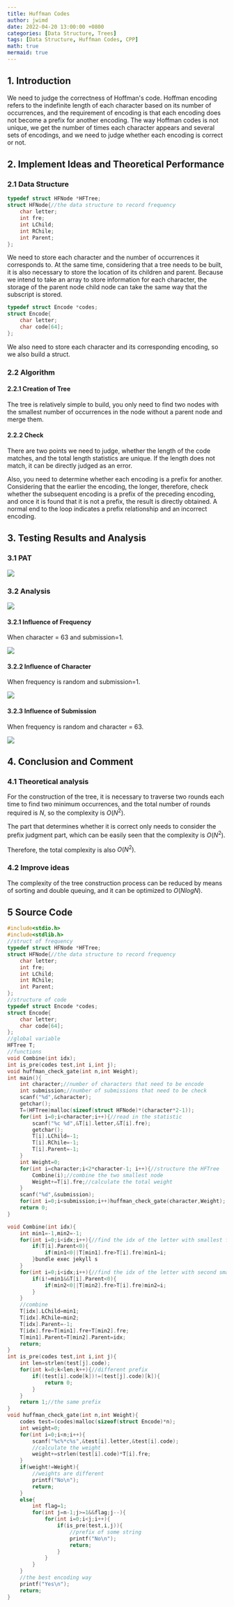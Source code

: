 ```yaml
---
title: Huffman Codes
author: jwimd
date: 2022-04-20 13:00:00 +0800
categories: [Data Structure, Trees]
tags: [Data Structure, Huffman Codes, CPP]
math: true
mermaid: true
---
```


## 1. Introduction

We need to judge the correctness of Hoffman's code. Hoffman encoding refers to the indefinite length of each character based on its number of occurrences, and the requirement of encoding is that each encoding does not become a prefix for another encoding. The way Hoffman codes is not unique, we get the number of times each character appears and several sets of encodings, and we need to judge whether each encoding is correct or not. 

## 2. Implement Ideas and Theoretical Performance

### 2.1 Data Structure

```c
typedef struct HFNode *HFTree;
struct HFNode{//the data structure to record frequency
    char letter;
    int fre;
    int LChild;
    int RChile;
    int Parent;
};
```

We need to store each character and the number of occurrences it corresponds to. At the same time, considering that a tree needs to be built, it is also necessary to store the location of its children and parent. Because we intend to take an array to store information for each character, the storage of the parent node child node can take the same way that the subscript is stored.

```c
typedef struct Encode *codes;
struct Encode{
    char letter;
    char code[64];
};
```

We also need to store each character and its corresponding encoding, so we also build a struct.

### 2.2 Algorithm

#### 2.2.1 Creation of Tree

The tree is relatively simple to build, you only need to find two nodes with the smallest number of occurrences in the node without a parent node and merge them.

#### 2.2.2 Check

There are two points we need to judge, whether the length of the code matches, and the total length statistics are unique. If the length does not match, it can be directly judged as an error.

Also, you need to determine whether each encoding is a prefix for another. Considering that the earlier the encoding, the longer, therefore, check whether the subsequent encoding is a prefix of the preceding encoding, and once it is found that it is not a prefix, the result is directly obtained. A normal end to the loop indicates a prefix relationship and an incorrect encoding.

## 3. Testing Results and Analysis

### 3.1 PAT

![](../assets/img/pictures/2022-04-20-Huffman_Codes/1.png)

### 3.2  Analysis

![](../assets/img/pictures/2022-04-20-Huffman_Codes/0.png)

#### 3.2.1 Influence of Frequency

When character = 63 and submission=1. 

![](../assets/img/pictures/2022-04-20-Huffman_Codes/2.png)

#### 3.2.2 Influence of Character

When frequency is random and submission=1.

![](../assets/img/pictures/2022-04-20-Huffman_Codes/3.png)

#### 3.2.3 Influence of Submission

When frequency is random and character = 63.

![](../assets/img/pictures/2022-04-20-Huffman_Codes/4.png)

## 4. Conclusion and Comment

### 4.1 Theoretical analysis

For the construction of the tree, it is necessary to traverse two rounds each time to find two minimum occurrences, and the total number of rounds required is $N$, so the complexity is $O(N^2)$.

The part that determines whether it is correct only needs to consider the prefix judgment part, which can be easily seen that the complexity is $O(N^2)$.

Therefore, the total complexity is also $O(N^2)$.

### 4.2 Improve ideas

The complexity of the tree construction process can be reduced by means of sorting and double queuing, and it can be optimized to $O(NlogN)$.

## 5 Source Code

```c++
#include<stdio.h>
#include<stdlib.h>
//struct of frequency
typedef struct HFNode *HFTree;
struct HFNode{//the data structure to record frequency
    char letter;
    int fre;
    int LChild;
    int RChile;
    int Parent;
};
//structure of code
typedef struct Encode *codes;
struct Encode{
    char letter;
    char code[64];
};
//global variable
HFTree T;
//functions
void Combine(int idx);
int is_pre(codes test,int i,int j);
void huffman_check_gate(int n,int Weight);
int main(){
    int character;//number of characters that need to be encode
    int submission;//number of submissions that need to be check
    scanf("%d",&character);
    getchar();
    T=(HFTree)malloc(sizeof(struct HFNode)*(character*2-1));
    for(int i=0;i<character;i++){//read in the statistic
        scanf("%c %d",&T[i].letter,&T[i].fre);
        getchar();
        T[i].LChild=-1;
        T[i].RChile=-1;
        T[i].Parent=-1;
    }
    int Weight=0;
    for(int i=character;i<2*character-1; i++){//structure the HFTree 
        Combine(i);//combine the two smallest node
        Weight+=T[i].fre;//calculate the total weight
    }
    scanf("%d",&submission);
    for(int i=0;i<submission;i++)huffman_check_gate(character,Weight);
    return 0;
}

void Combine(int idx){
    int min1=-1,min2=-1;
    for(int i=0;i<idx;i++){//find the idx of the letter with smallest frequency
        if(T[i].Parent<0){
            if(min1<0||T[min1].fre>T[i].fre)min1=i;
        }bundle exec jekyll s
    }
    for(int i=0;i<idx;i++){//find the idx of the letter with second smallest frequency
        if(i!=min1&&T[i].Parent<0){
            if(min2<0||T[min2].fre>T[i].fre)min2=i;
        }
    }
    //combine
    T[idx].LChild=min1;
    T[idx].RChile=min2;
    T[idx].Parent=-1;
    T[idx].fre=T[min1].fre+T[min2].fre;
    T[min1].Parent=T[min2].Parent=idx;
    return;
}
int is_pre(codes test,int i,int j){
    int len=strlen(test[j].code);
    for(int k=0;k<len;k++){//different prefix
        if((test[i].code[k])!=(test[j].code)[k]){
            return 0;
        }
    }
    return 1;//the same prefix
}
void huffman_check_gate(int n,int Weight){
    codes test=(codes)malloc(sizeof(struct Encode)*n);
    int weight=0;
    for(int i=0;i<n;i++){
        scanf("%c%*c%s",&test[i].letter,&test[i].code);
        //calculate the weight
        weight+=strlen(test[i].code)*T[i].fre;
    }
    if(weight!=Weight){
        //weights are different
        printf("No\n");
        return;
    }
    else{
        int flag=1;
        for(int j=n-1;j>=1&&flag;j--){
            for(int i=0;i<j;i++){
                if(is_pre(test,i,j)){
                    //prefix of some string
                    printf("No\n");
                    return;
                }
            }
        }
    }
    //the best encoding way
    printf("Yes\n");
    return;
}
```

